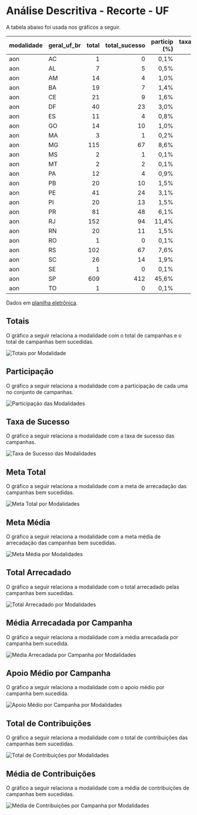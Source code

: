 # Análise Descritiva - Recorte - UF

A tabela abaixo foi usada nos gráficos a seguir.

| modalidade   | geral_uf_br   |   total |   total_sucesso |   particip (%) |   taxa_sucesso (%) |    meta (R$) |   meta_avg (R$) |   meta_std (R$) |   meta_min (R$) |   meta_max (R$) |   arrecadado_sucesso (R$) |   arrecadado_avg (R$) |   arrecadado_std (R$) |   arrecadado_min (R$) |   arrecadado_max (R$) |   apoio_medio (R$) |   apoio_std (R$) |   apoio_min (R$) |   apoio_max (R$) |   contribuicoes |   contribuicoes_med |   contribuicoes_std |   contribuicoes_min |   contribuicoes_max |
|:-------------|:--------------|--------:|----------------:|---------------:|-------------------:|-------------:|----------------:|----------------:|----------------:|----------------:|--------------------------:|----------------------:|----------------------:|----------------------:|----------------------:|-------------------:|-----------------:|-----------------:|-----------------:|----------------:|--------------------:|--------------------:|--------------------:|--------------------:|
| aon          | AC            |       1 |               0 |           0,1% |               0,0% |         0,00 |            0,00 |            0,00 |            0,00 |            0,00 |                      0,00 |                  0,00 |                  0,00 |                  0,00 |                  0,00 |               0,00 |             0,00 |             0,00 |             0,00 |               0 |                 0,0 |                 0,0 |                 0,0 |                 0,0 |
| aon          | AL            |       7 |               5 |           0,5% |              71,4% |    48.574,16 |        9.714,83 |        3.182,29 |        5.799,08 |       14.175,53 |                 55.859,26 |             11.171,85 |              3.760,92 |              6.855,80 |             15.562,69 |              75,01 |            20,85 |            51,16 |            98,19 |             769 |               153,8 |                48,5 |                80,0 |               197,0 |
| aon          | AM            |      14 |               4 |           1,0% |              28,6% |    27.588,90 |        6.897,23 |        4.267,71 |        3.231,49 |       11.569,17 |                 34.236,01 |              8.559,00 |              4.714,56 |              3.774,42 |             12.904,88 |              82,02 |            38,64 |            42,74 |           130,15 |             495 |               123,8 |                75,2 |                29,0 |               213,0 |
| aon          | BA            |      19 |               7 |           1,4% |              36,8% |    84.457,51 |       12.065,36 |        7.645,53 |        3.558,12 |       26.201,51 |                102.481,83 |             14.640,26 |              8.108,09 |              4.203,66 |             28.456,51 |             114,70 |            55,15 |            41,37 |           191,08 |           1.073 |               153,3 |                92,8 |                22,0 |               322,0 |
| aon          | CE            |      21 |               9 |           1,6% |              42,9% |    71.775,24 |        7.975,03 |        9.559,93 |          601,98 |       31.271,52 |                115.503,47 |             12.833,72 |             13.733,43 |              1.334,39 |             41.422,60 |              65,03 |            24,04 |            35,12 |           101,69 |           1.618 |               179,8 |               153,1 |                28,0 |               444,0 |
| aon          | DF            |      40 |              23 |           3,0% |              57,5% |   379.739,66 |       16.510,42 |       10.943,80 |           31,90 |       41.808,07 |                511.121,61 |             22.222,68 |             16.473,47 |                 41,82 |             75.796,33 |              94,22 |            33,77 |            13,94 |           172,17 |           5.497 |               239,0 |               182,7 |                 3,0 |               748,0 |
| aon          | ES            |      11 |               4 |           0,8% |              36,4% |    56.472,01 |       14.118,00 |       11.499,51 |        1.331,95 |       25.588,54 |                 72.846,55 |             18.211,64 |             17.231,56 |              1.411,86 |             39.851,60 |             119,52 |            92,06 |            35,30 |           250,62 |             649 |               162,2 |               184,6 |                40,0 |               437,0 |
| aon          | GO            |      14 |              10 |           1,0% |              71,4% |    73.391,82 |        7.339,18 |        4.193,85 |          125,94 |       14.518,07 |                107.857,97 |             10.785,80 |              7.069,02 |                787,10 |             25.867,99 |              53,18 |            13,76 |            23,15 |            74,36 |           1.931 |               193,1 |               114,4 |                34,0 |               413,0 |
| aon          | MA            |       3 |               1 |           0,2% |              33,3% |     1.583,47 |        1.583,47 |            0,00 |        1.583,47 |        1.583,47 |                  1.952,95 |              1.952,95 |                  0,00 |              1.952,95 |              1.952,95 |              52,78 |             0,00 |            52,78 |            52,78 |              37 |                37,0 |                 0,0 |                37,0 |                37,0 |
| aon          | MG            |     115 |              67 |           8,6% |              58,3% | 1.127.892,61 |       16.834,22 |       12.969,00 |           46,54 |       65.717,74 |              1.822.099,42 |             27.195,51 |             26.573,25 |              1.204,08 |            136.747,60 |              86,82 |            37,51 |            36,81 |           258,40 |          21.560 |               321,8 |               276,8 |                21,0 |             1.361,0 |
| aon          | MS            |       2 |               1 |           0,1% |              50,0% |    11.084,45 |       11.084,45 |            0,00 |       11.084,45 |       11.084,45 |                 38.756,00 |             38.756,00 |                  0,00 |             38.756,00 |             38.756,00 |              71,24 |             0,00 |            71,24 |            71,24 |             544 |               544,0 |                 0,0 |               544,0 |               544,0 |
| aon          | MT            |       2 |               2 |           0,1% |             100,0% |    11.230,87 |        5.615,43 |        1.722,12 |        4.397,71 |        6.833,16 |                 16.235,65 |              8.117,82 |              3.144,46 |              5.894,35 |             10.341,30 |              67,45 |             2,77 |            65,49 |            69,40 |             239 |               119,5 |                41,7 |                90,0 |               149,0 |
| aon          | PA            |      12 |               4 |           0,9% |              33,3% |    62.726,67 |       15.681,67 |       10.103,75 |        4.685,23 |       25.410,31 |                122.971,38 |             30.742,85 |              3.871,10 |             25.693,41 |             34.218,60 |              97,00 |            65,26 |            47,75 |           192,11 |           1.698 |               424,5 |               242,7 |               155,0 |               697,0 |
| aon          | PB            |      20 |              10 |           1,5% |              50,0% |   226.667,44 |       22.666,74 |       11.772,74 |        8.447,34 |       39.165,09 |                291.702,89 |             29.170,29 |             16.041,93 |              9.446,95 |             56.551,80 |              76,19 |            20,84 |            50,22 |           129,61 |           3.894 |               389,4 |               213,7 |               136,0 |               781,0 |
| aon          | PE            |      41 |              24 |           3,1% |              58,5% |   259.175,16 |       10.798,96 |        8.499,32 |           46,56 |       33.931,19 |                352.743,08 |             14.697,63 |             11.661,97 |                 54,54 |             42.305,25 |              80,89 |            25,31 |            50,76 |           178,87 |           4.348 |               181,2 |               136,9 |                 1,0 |               470,0 |
| aon          | PI            |      20 |              13 |           1,5% |              65,0% |   135.622,12 |       10.432,47 |        6.592,18 |        2.158,08 |       24.435,30 |                223.945,26 |             17.226,56 |              9.924,30 |              5.066,02 |             39.440,42 |              75,39 |            19,71 |            49,17 |           106,38 |           3.100 |               238,5 |               132,2 |                48,0 |               425,0 |
| aon          | PR            |      81 |              48 |           6,1% |              59,3% |   840.102,50 |       17.502,14 |       11.911,07 |           33,26 |       45.587,37 |              1.856.539,79 |             38.677,91 |             78.534,96 |                792,14 |            537.544,55 |              85,74 |            43,07 |            43,65 |           305,25 |          22.855 |               476,1 |               890,1 |                11,0 |             5.879,0 |
| aon          | RJ            |     152 |              94 |          11,4% |              61,8% | 1.266.827,04 |       13.476,88 |       11.543,02 |           36,54 |       63.433,81 |              1.992.588,12 |             21.197,75 |             24.242,49 |                143,20 |            154.365,98 |              91,20 |            52,20 |            28,94 |           362,04 |          22.939 |               244,0 |               265,7 |                 3,0 |             1.815,0 |
| aon          | RN            |      20 |              11 |           1,5% |              55,0% |   125.865,39 |       11.442,31 |        5.126,92 |        3.356,28 |       19.376,71 |                159.498,10 |             14.499,83 |              5.851,10 |              3.938,46 |             23.993,89 |             102,15 |            45,12 |            51,82 |           194,22 |           1.717 |               156,1 |                83,6 |                75,0 |               323,0 |
| aon          | RO            |       1 |               0 |           0,1% |               0,0% |         0,00 |            0,00 |            0,00 |            0,00 |            0,00 |                      0,00 |                  0,00 |                  0,00 |                  0,00 |                  0,00 |               0,00 |             0,00 |             0,00 |             0,00 |               0 |                 0,0 |                 0,0 |                 0,0 |                 0,0 |
| aon          | RS            |     102 |              67 |           7,6% |              65,7% |   945.832,07 |       14.116,90 |       10.949,19 |          125,94 |       50.030,56 |              1.556.583,95 |             23.232,60 |             18.896,23 |              1.496,11 |             85.108,68 |              86,75 |            36,02 |            30,35 |           185,96 |          18.775 |               280,2 |               236,5 |                13,0 |             1.463,0 |
| aon          | SC            |      26 |              14 |           1,9% |              53,8% |   278.860,90 |       19.918,64 |       16.261,01 |        5.055,21 |       62.551,60 |                380.975,10 |             27.212,51 |             24.288,71 |              5.156,31 |             82.775,70 |             151,83 |           186,34 |            56,71 |           792,04 |           3.590 |               256,4 |               286,6 |                55,0 |             1.113,0 |
| aon          | SE            |       1 |               0 |           0,1% |               0,0% |         0,00 |            0,00 |            0,00 |            0,00 |            0,00 |                      0,00 |                  0,00 |                  0,00 |                  0,00 |                  0,00 |               0,00 |             0,00 |             0,00 |             0,00 |               0 |                 0,0 |                 0,0 |                 0,0 |                 0,0 |
| aon          | SP            |     609 |             412 |          45,6% |              67,7% | 7.937.572,62 |       19.265,95 |       20.983,25 |           37,28 |      189.313,70 |             14.246.781,43 |             34.579,57 |             53.785,60 |                 94,90 |            679.297,66 |              94,84 |            43,75 |            21,62 |           355,42 |         146.225 |               354,9 |               461,7 |                 1,0 |             6.494,0 |
| aon          | TO            |       1 |               0 |           0,1% |               0,0% |         0,00 |            0,00 |            0,00 |            0,00 |            0,00 |                      0,00 |                  0,00 |                  0,00 |                  0,00 |                  0,00 |               0,00 |             0,00 |             0,00 |             0,00 |               0 |                 0,0 |                 0,0 |                 0,0 |                 0,0 |

Dados em [planilha eletrônica](./dados/aon-uf.xlsx).


## Totais

O gráfico a seguir relaciona a modalidade com o total de campanhas e o total de campanhas bem sucedidas.

![Totais por Modalidade](./img/aon-uf-totais.png)


## Participação

O gráfico a seguir relaciona a modalidade com a participação de cada uma no conjunto de campanhas.

![Participação das Modalidades](./img/aon-uf-participacao.png)


## Taxa de Sucesso

O gráfico a seguir relaciona a modalidade com a taxa de sucesso das campanhas.

![Taxa de Sucesso das Modalidades](./img/aon-uf-taxa-sucesso.png)


## Meta Total

O gráfico a seguir relaciona a modalidade com a meta de arrecadação das campanhas bem sucedidas.

![Meta Total por Modalidades](./img/aon-uf-meta.png)


## Meta Média

O gráfico a seguir relaciona a modalidade com a meta média de arrecadação das campanhas bem sucedidas.

![Meta Média por Modalidades](./img/aon-uf-meta-med.png)


## Total Arrecadado

O gráfico a seguir relaciona a modalidade com o total arrecadado pelas campanhas bem sucedidas.

![Total Arrecadado por Modalidades](./img/aon-uf-total-arrecadado.png)


## Média Arrecadada por Campanha

O gráfico a seguir relaciona a modalidade com a média arrecadada por campanha bem sucedida.

![Média Arrecadada por Campanha por Modalidades](./img/aon-uf-media-arrecadada.png)


## Apoio Médio por Campanha

O gráfico a seguir relaciona a modalidade com o apoio médio por campanha bem sucedida.

![Apoio Médio por Campanha por Modalidades](./img/aon-uf-apoio-medio.png)


## Total de Contribuições

O gráfico a seguir relaciona a modalidade com o total de contribuições das campanhas bem sucedidas.

![Total de Contribuições por Modalidades](./img/aon-uf-total-contribuicoes.png)


## Média de Contribuições

O gráfico a seguir relaciona a modalidade com a média de contribuições de campanhas bem sucedidas.

![Média de Contribuições por Campanha por Modalidades](./img/aon-uf-media-contribuicoes.png)



